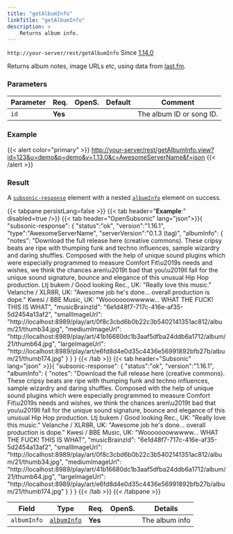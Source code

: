 ```yaml
---
title: "getAlbumInfo"
linkTitle: "getAlbumInfo"
description: >
    Returns album info.
---
```


`http://your-server/rest/getAlbumInfo` Since [1.14.0](../../subsonic-versions)

Returns album notes, image URLs etc, using data from [last.fm](http://last.fm).

### Parameters

| Parameter | Req. | OpenS. | Default | Comment |
| --- | --- | --- | --- | --- |
| `id` | **Yes** |  |    | The album ID or song ID. |

### Example

{{< alert color="primary" >}} <http://your-server/rest/getAlbumInfo.view?id=123&u=demo&p=demo&v=1.13.0&c=AwesomeServerName&f=json> {{< /alert >}}

### Result

A [`subsonic-response`](../../responses/subsonic-response) element with a nested [`albumInfo`](../../responses/albuminfo) element on success.

{{< tabpane persistLang=false >}}
{{< tab header="**Example**:" disabled=true />}}
{{< tab header="OpenSubsonic" lang="json">}}{
  "subsonic-response": {
    "status":"ok",
    "version":"1.16.1",
    "type":"AwesomeServerName",
    "serverVersion":"0.1.3 (tag)",
    "albumInfo": {
        "notes": "Download the full release here (creative commons). These cripsy beats are ripe with thumping funk and techno influences, sample wizardry and daring shuffles. Composed with the help of unique sound plugins which were especially programmed to measure Comfort Fit\u2019s needs and wishes, we think the chances aren\u2019t bad that you\u2019ll fall for the unique sound signature, bounce and elegance of this unusual Hip Hop production. Ltj bukem / Good looking Rec., UK: \"Really love this music.\" Velanche / XLR8R, UK: \"Awesome job he's done... overall production is dope.\" Kwesi / BBE Music, UK: \"Wooooooowwwww... WHAT THE FUCK! THIS IS WHAT",
        "musicBrainzId": "6e1d48f7-717c-416e-af35-5d2454a13af2",
        "smallImageUrl": "http://localhost:8989/play/art/0f8c3cbd6b0b22c3b5402141351ac812/album/21/thumb34.jpg",
        "mediumImageUrl": "http://localhost:8989/play/art/41b16680dc1b3aaf5dfba24ddb6a1712/album/21/thumb64.jpg",
        "largeImageUrl": "http://localhost:8989/play/art/e6fd8d4e0d35c4436e56991892bfb27b/album/21/thumb174.jpg"
    }
  }
}
{{< /tab >}}
{{< tab header="Subsonic" lang="json" >}}{
  "subsonic-response": {
    "status":"ok",
    "version":"1.16.1",
    "albumInfo": {
        "notes": "Download the full release here (creative commons). These cripsy beats are ripe with thumping funk and techno influences, sample wizardry and daring shuffles. Composed with the help of unique sound plugins which were especially programmed to measure Comfort Fit\u2019s needs and wishes, we think the chances aren\u2019t bad that you\u2019ll fall for the unique sound signature, bounce and elegance of this unusual Hip Hop production. Ltj bukem / Good looking Rec., UK: \"Really love this music.\" Velanche / XLR8R, UK: \"Awesome job he's done... overall production is dope.\" Kwesi / BBE Music, UK: \"Wooooooowwwww... WHAT THE FUCK! THIS IS WHAT",
        "musicBrainzId": "6e1d48f7-717c-416e-af35-5d2454a13af2",
        "smallImageUrl": "http://localhost:8989/play/art/0f8c3cbd6b0b22c3b5402141351ac812/album/21/thumb34.jpg",
        "mediumImageUrl": "http://localhost:8989/play/art/41b16680dc1b3aaf5dfba24ddb6a1712/album/21/thumb64.jpg",
        "largeImageUrl": "http://localhost:8989/play/art/e6fd8d4e0d35c4436e56991892bfb27b/album/21/thumb174.jpg"
    }
  }
}
{{< /tab >}}
{{< /tabpane >}}

| Field |  Type | Req. | OpenS. | Details |
| --- | --- | --- | --- | --- |
| `albumInfo` | [`albumInfo`](../../responses/albuminfo) | **Yes** |     | The album info |
